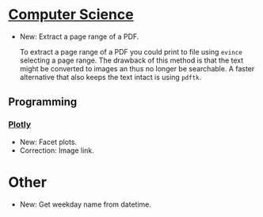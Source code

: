 # [Computer Science](pdftk.md)

* New: Extract a page range of a PDF.

    To extract a page range of a PDF you could print to file using `evince`
    selecting a page range. The drawback of this method is that the text might be
    converted to images an thus no longer be searchable. A faster alternative that
    also keeps the text intact is using `pdftk`.
    

## Programming

### [Plotly](plotly.md)

* New: Facet plots.
* Correction: Image link.

# Other

* New: Get weekday name from datetime.